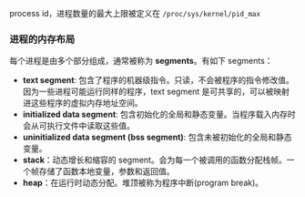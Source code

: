 process id，进程数量的最大上限被定义在 `/proc/sys/kernel/pid_max`

### 进程的内存布局
每个进程是由多个部分组成，通常被称为 **segments**。有如下 segments：
- **text segment**: 包含了程序的机器级指令。只读，不会被程序的指令修改值。因为一些进程可能运行同样的程序，text segment 是可共享的，可以被映射进这些程序的虚拟内存地址空间。
- **initialized data segment**: 包含初始化的全局和静态变量。当程序载入内存时会从可执行文件中读取这些值。
- **uninitialized data segment (bss segment)**: 包含未被初始化的全局和静态变量。
- **stack**：动态增长和缩容的 segment。会为每一个被调用的函数分配栈帧。一个帧存储了函数本地变量，参数和返回值。
- **heap**：在运行时动态分配。堆顶被称为程序中断(program break)。
